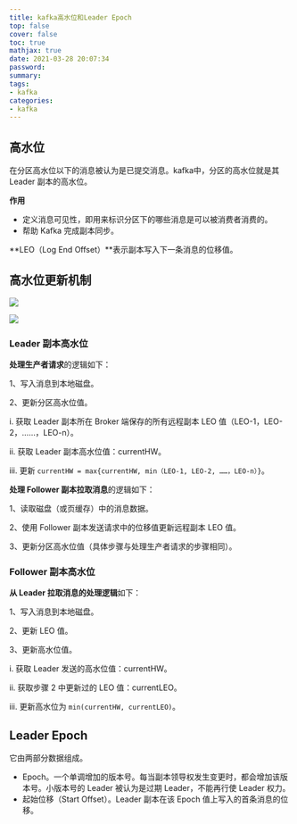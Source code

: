 ```yaml
---
title: kafka高水位和Leader Epoch
top: false
cover: false
toc: true
mathjax: true
date: 2021-03-28 20:07:34
password:
summary:
tags:
- kafka
categories:
- kafka
---
```


## 高水位

在分区高水位以下的消息被认为是已提交消息。kafka中，分区的高水位就是其 Leader 副本的高水位。

**作用**

- 定义消息可见性，即用来标识分区下的哪些消息是可以被消费者消费的。
- 帮助 Kafka 完成副本同步。

**LEO（Log End Offset）**表示副本写入下一条消息的位移值。

## 高水位更新机制

![](water.jpg)

![](watertime.jpg)

### **Leader 副本高水位**

**处理生产者请求**的逻辑如下：

1、写入消息到本地磁盘。

2、更新分区高水位值。

i. 获取 Leader 副本所在 Broker 端保存的所有远程副本 LEO 值（LEO-1，LEO-2，……，LEO-n）。

ii. 获取 Leader 副本高水位值：currentHW。

iii. 更新 `currentHW = max{currentHW, min（LEO-1, LEO-2, ……，LEO-n）}`。

**处理 Follower 副本拉取消息**的逻辑如下：

1、读取磁盘（或页缓存）中的消息数据。

2、使用 Follower 副本发送请求中的位移值更新远程副本 LEO 值。

3、更新分区高水位值（具体步骤与处理生产者请求的步骤相同）。

### **Follower 副本高水位**

**从 Leader 拉取消息的处理逻辑**如下：

1、写入消息到本地磁盘。

2、更新 LEO 值。

3、更新高水位值。

i. 获取 Leader 发送的高水位值：currentHW。

ii. 获取步骤 2 中更新过的 LEO 值：currentLEO。

iii. 更新高水位为 `min(currentHW, currentLEO)`。

## Leader Epoch

它由两部分数据组成。

- Epoch。一个单调增加的版本号。每当副本领导权发生变更时，都会增加该版本号。小版本号的 Leader 被认为是过期 Leader，不能再行使 Leader 权力。
- 起始位移（Start Offset）。Leader 副本在该 Epoch 值上写入的首条消息的位移。